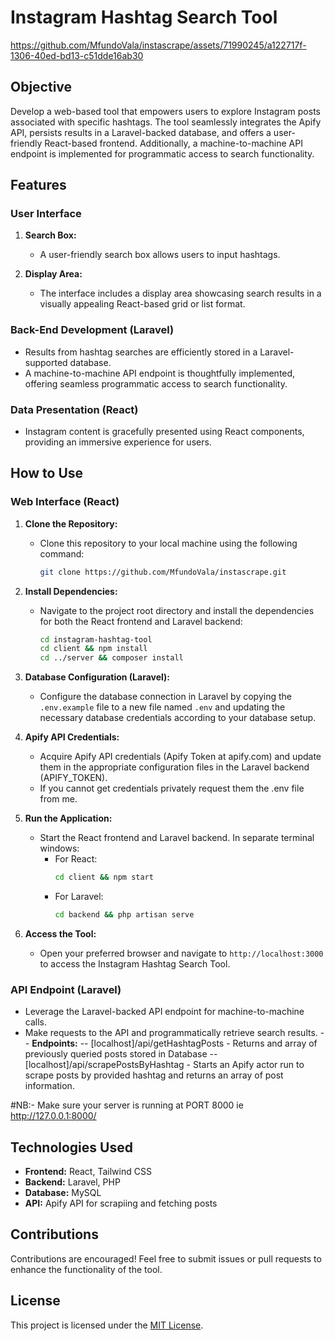 # Instagram Hashtag Search Tool

https://github.com/MfundoVala/instascrape/assets/71990245/a122717f-1306-40ed-bd13-c51dde16ab30


## Objective
Develop a web-based tool that empowers users to explore Instagram posts associated with specific hashtags. The tool seamlessly integrates the Apify API, persists results in a Laravel-backed database, and offers a user-friendly React-based frontend. Additionally, a machine-to-machine API endpoint is implemented for programmatic access to search functionality.

## Features

### User Interface
1. **Search Box:**
   - A user-friendly search box allows users to input hashtags.

2. **Display Area:**
   - The interface includes a display area showcasing search results in a visually appealing React-based grid or list format.

### Back-End Development (Laravel)
- Results from hashtag searches are efficiently stored in a Laravel-supported database.
- A machine-to-machine API endpoint is thoughtfully implemented, offering seamless programmatic access to search functionality.

### Data Presentation (React)
- Instagram content is gracefully presented using React components, providing an immersive experience for users.

## How to Use

### Web Interface (React)
1. **Clone the Repository:**
   - Clone this repository to your local machine using the following command:
     ```bash
     git clone https://github.com/MfundoVala/instascrape.git
     ```

2. **Install Dependencies:**
   - Navigate to the project root directory and install the dependencies for both the React frontend and Laravel backend:
     ```bash
     cd instagram-hashtag-tool
     cd client && npm install
     cd ../server && composer install
     ```
     

3. **Database Configuration (Laravel):**
   - Configure the database connection in Laravel by copying the `.env.example` file to a new file named `.env` and updating the necessary database credentials according to your database setup.

4. **Apify API Credentials:**
   - Acquire Apify API credentials (Apify Token at apify.com) and update them in the appropriate configuration files in the Laravel backend (APIFY_TOKEN).
   - If you cannot get credentials privately request them the .env file from me.

5. **Run the Application:**
   - Start the React frontend and Laravel backend. In separate terminal windows:
     - For React:
       ```bash
       cd client && npm start
       ```
     - For Laravel:
       ```bash
       cd backend && php artisan serve
       ```

6. **Access the Tool:**
   - Open your preferred browser and navigate to `http://localhost:3000` to access the Instagram Hashtag Search Tool.

### API Endpoint (Laravel)
- Leverage the Laravel-backed API endpoint for machine-to-machine calls.
- Make requests to the API and programmatically retrieve search results.
-- **Endpoints:**
-- [localhost]/api/getHashtagPosts - Returns and array of previously queried posts stored in Database 
-- [localhost]/api/scrapePostsByHashtag - Starts an Apify actor run to scrape posts by provided hashtag and returns an array of post information. 

#NB:- Make sure your server is running at PORT 8000 ie http://127.0.0.1:8000/

## Technologies Used
- **Frontend:** React, Tailwind CSS
- **Backend:** Laravel, PHP
- **Database:** MySQL
- **API:** Apify API for scrapiing and fetching posts

## Contributions
Contributions are encouraged! Feel free to submit issues or pull requests to enhance the functionality of the tool.

## License
This project is licensed under the [MIT License](LICENSE).



